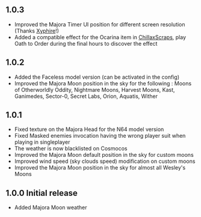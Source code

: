 ## 1.0.3
- Improved the Majora Timer UI position for different screen resolution (Thanks [Xyphire](https://thunderstore.io/c/lethal-company/p/Xyphire/)!)
- Added a compatible effect for the Ocarina item in [ChillaxScraps](https://thunderstore.io/c/lethal-company/p/Zigzag/ChillaxScraps/), play Oath to Order during the final hours to discover the effect

## 1.0.2
- Added the Faceless model version (can be activated in the config)
- Improved the Majora Moon position in the sky for the following : Moons of Otherworldly Oddity, Nightmare Moons, Harvest Moons, Kast, Ganimedes, Sector-0, Secret Labs, Orion, Aquatis, Wither

## 1.0.1
- Fixed texture on the Majora Head for the N64 model version
- Fixed Masked enemies invocation having the wrong player suit when playing in singleplayer
- The weather is now blacklisted on Cosmocos
- Improved the Majora Moon default position in the sky for custom moons
- Improved wind speed (sky clouds speed) modification on custom moons
- Improved the Majora Moon position in the sky for almost all Wesley's Moons

## 1.0.0 Initial release
- Added Majora Moon weather